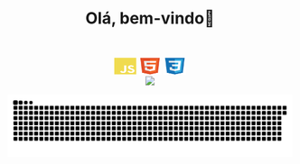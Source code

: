   <div align="center"> <h1>Olá, bem-vindo👋</h1> </div>
  <br><br>
  <div align="center">
  <img align="column" alt="Js" height="30" width="40" src="https://raw.githubusercontent.com/devicons/devicon/master/icons/javascript/javascript-plain.svg">
  <img align="column" alt="HTML" height="30" width="40" src="https://raw.githubusercontent.com/devicons/devicon/master/icons/html5/html5-original.svg">
  <img align="column" alt="CSS" height="30" width="40" src="https://raw.githubusercontent.com/devicons/devicon/master/icons/css3/css3-original.svg"> <br>
  
</div>
<div align="center">
  <a href="https://github.com/soucinthia">
  <img height="180em" src="https://github-readme-stats.vercel.app/api/top-langs/?username=soucinthia&layout=compact&langs_count=7&theme=dracula"/>
</div>

<div> 
 
![Snake animation](https://github.com/soucinthia/soucinthia/blob/output/github-contribution-grid-snake.svg)
 
 
</div>
